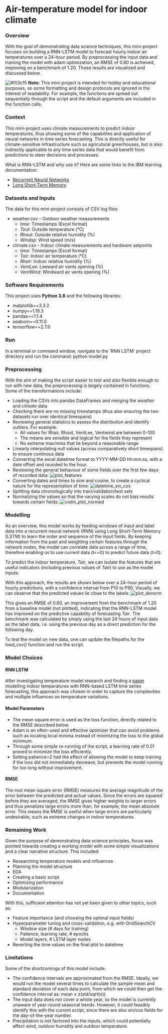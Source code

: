 # Air-temperature model for indoor climate



### Overview
With the goal of demonstrating data science techniques, this mini-project focuses on building a RNN-LSTM model to forecast hourly indoor air temperatures over a 24-hour period. By preprocessing the input data and training the model with adam optimization, an RMSE of 0.60 is achieved, improving on a benchmark of 1.20. Those results are visualized and discussed below.

![#f03c15](https://via.placeholder.com/15/f03c15/000000?text=+) **Note:** This mini-project is intended for hobby and educational purposes, so some formatting and design protocols are ignored in the interest of readability. For example, the functions are spread out sequentially through the script and the default arguments are included in the function calls.



### Context
This mini-project uses climate measurements to predict indoor temperatures, thus showing some of the capabilites and application of neural networks in time series forecasting. This is directly useful for climate-sensitive infrastructure such as agricutural greenhouses, but is also indirectly applicable to any time series data that would benefit from predictions to steer decisions and processes.

What is RNN-LSTM and why use it? Here are some links to the IBM learning documentation:
- [Recurrent Neural Networks](https://www.ibm.com/cloud/learn/recurrent-neural-networks)
- [Long Short-Term Memory](https://www.ibm.com/cloud/learn/recurrent-neural-networks#:~:text=Long%20short%2Dterm%20memory%20(LSTM)%3A)



### Datasets and Inputs
The data for this mini-project consists of CSV log files:
- weather.csv - Outdoor weather measurements
  - *time*: Timestamps (Excel format)
  - *Tout*: Outside temperature (°C)
  - *Rhout*: Outside relative humidity (%)
  - *Windsp*: Wind speed (m/s)
- climate.csv - Indoor climate measurements and hardware setpoints
  - *time*: Timestamps (Excel format)
  - *Tair*: Indoor air temperature (°C)
  - *Rhair*: Indoor relative humidity (%)
  - *VentLee*: Leeward air vents opening (%)
  - *VentWind*: Windward air vents opening (%)



### Software Requirements

This project uses **Python 3.8** and the following libraries:
- matplotlib==3.3.2
- numpy==1.19.3
- pandas==1.1.4
- seaborn==0.11.0
- tensorflow==2.7.0



### Run
In a terminal or command window, navigate to the 'RNN LSTM' project directory and run the command: python model.py



### Preprocessing
With the aim of making the script easier to test and also flexible enough to run with new data, the preprocessing is largely contained in functions. Some of the transformations include:
- Loading the CSVs into pandas DataFrames and merging the _weather_ and _climate_ data
- Checking there are no missing timestamps (thus also ensuring the two datasets run over identical timespans)
- Reviewing general statistics to assess the distribution and identify outliers. For example:
  - All values for Rhair, Rhout, VentLee, Ventwind are between 0-100
  - The means are sensible and logical for the fields they represent
  - No extreme max/mins that lie beyond a reasonable range
- Linearly interpolating null values (across comparatively short timespans) to ensure continous data
- Converting the excel datetime format to YYYY-MM-DD hh:mm:ss, with a date offset and rounded to the hour.
- Reviewing the general behaviour of some fields over the first few days of recorded data:
![plot_features](https://github.com/callumc789/data-science/blob/main/time-series/RNN%20LSTM/graphs/01%20plot_features.png)
- Converting dates and times to sine and cosine, to create a cyclical nature for the representation of time:
![datetime_sin_cos](https://github.com/callumc789/data-science/blob/main/time-series/RNN%20LSTM/graphs/02%20datetime_sin_cos.png)
- Splitting data chronologically into train/validation/test sets
- Normalizing the values so that the varying scales do not bias results towards certain fields:
![violin_plot_normed](https://github.com/callumc789/data-science/blob/main/time-series/RNN%20LSTM/graphs/03%20violin_plot_normed.png)



### Modelling
As an overview, this model works by feeding windows of input and label data into a recurrent neural network (RNN) using Long Short-Term Memory (LSTM) to learn the order and sequence of the input fields. By keeping information from the past and weighting certain features through the network nodes, the model can correlate data across a range of time, therefore enabling us to use current data (t<=0) to predict future data (t>0).

To predict the indoor temperature, _Tair_, we can isolate the features that are useful indicators (including previous values of _Tair_) to use as the model inputs.

With this approach, the results are shown below over a 24-hour period of hourly predictions, with a confidence interval from P10 to P90. Visually, we can observe that the predicted values lie close to the labels: ![plot_denorm](https://github.com/callumc789/data-science/blob/main/time-series/RNN%20LSTM/graphs/04%20plot_denorm.png)

This gives an RMSE of 0.60, an improvement from the benchmark of 1.20 from a baseline model (not plotted), indicating that the RNN-LSTM model has improved on the predictive capability of forecasting _Tair_.
The benchmark was calculated by simply using the last 24 hours of input data as the label data, i.e. using the previous day as a direct prediction for the following day.

To test the model on new data, one can update the filepaths for the _load_csv()_ function and run the script.



### Model Choices

#### RNN LSTM
After investigating temperature model research and finding a [paper](https://orca.cardiff.ac.uk/123835/1/Weng-Mourshed_camera_ready.pdf) modelling indoor temperatures with RNN-based LSTM time series forecasting, this approach was chosen in order to capture the complexities and multiple influences on temperature variations.

#### Model Parameters
- The mean square error is used as the loss function, directly related to the RMSE described below.
- Adam is an often-used and effective optimizer that can avoid problems such as locating local minima instead of minimizing the loss to the global minimum.
- Through some simple re-running of the script, a learning rate of 0.01 proved to minimize the loss efficiently.
- Setting patience=2 had the effect of allowing the model to keep training if the loss did not immediately decrease, but prevents the model running for too long without improvement.

#### RMSE
The root mean square error (RMSE) measures the average magnitude of the error between the predicted and actual values. Since the errors are squared before they are averaged, the RMSE gives higher weights to larger errors and thus penalizes large errors more than, for example, the mean absolute error. This means the RMSE is useful when large errors are particularly undesirable, such as extreme changes in indoor temperatures.



### Remaining Work
Given the purpose of demonstrating data science principles, focus was pointed towards creating a working model with some simple visualizations and a clear narrative structure. This included:
- Researching temperature models and influences
- Planning the model structure
- EDA
- Creating a basic script
- Optimizing performance
- Modularization
- Documentation

With this, sufficient attention has not yet been given to other topics, such as:
- Feature importance (and choosing the optimal input fields)
- Hyperparameter tuning and cross-validation, e.g. with GridSearchCV
  - Window size (# days for training)
  - Patience, learning rate, # epochs
  - Model layers, # LSTM layer nodes
- Reverting the time values on the final plot to datetime



### Limitations
Some of the shortcomings of this model include:
- The confidence intervals are approximated from the RMSE. Ideally, we would run the model several times to calculate the sample mean and standard deviation of each data point, from which we could then get the confidence interval as: mean ± z(std/sqrt(n))
- The input data does not cover a whole year, so the model is currently unaware of year-round seasonal trends. However, it could feasibly identify this with the current script, since there are also sin/cos fields for the day-of-the-year number.
- Precipitation is not factored into the inputs, which could potentially affect wind, outdoor humidity and outdoor temperature.

